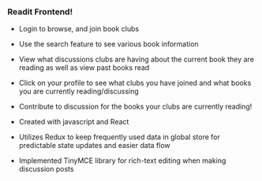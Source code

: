 ### Readit Frontend!

- Login to browse, and join book clubs

- Use the search feature to see various book information

- View what discussions clubs are having about the current book they are reading as well as view past books read

- Click on your profile to see what clubs you have joined and what books you are currently reading/discussing

- Contribute to discussion for the books your clubs are currently reading!

- Created with javascript and React

- Utilizes Redux to keep frequently used data in global store for predictable state updates and easier data flow

- Implemented TinyMCE library for rich-text editing when making discussion posts
